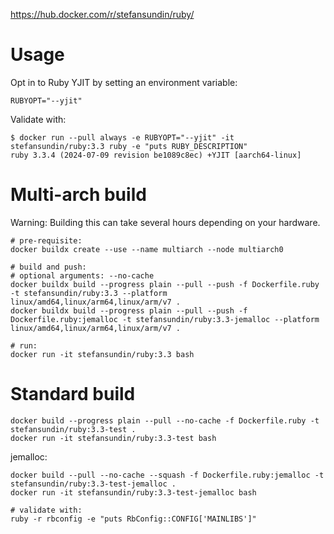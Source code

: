 https://hub.docker.com/r/stefansundin/ruby/

# Usage

Opt in to Ruby YJIT by setting an environment variable:

```
RUBYOPT="--yjit"
```

Validate with:

```shell
$ docker run --pull always -e RUBYOPT="--yjit" -it stefansundin/ruby:3.3 ruby -e "puts RUBY_DESCRIPTION"
ruby 3.3.4 (2024-07-09 revision be1089c8ec) +YJIT [aarch64-linux]
```

# Multi-arch build

Warning: Building this can take several hours depending on your hardware.

```shell
# pre-requisite:
docker buildx create --use --name multiarch --node multiarch0

# build and push:
# optional arguments: --no-cache
docker buildx build --progress plain --pull --push -f Dockerfile.ruby -t stefansundin/ruby:3.3 --platform linux/amd64,linux/arm64,linux/arm/v7 .
docker buildx build --progress plain --pull --push -f Dockerfile.ruby:jemalloc -t stefansundin/ruby:3.3-jemalloc --platform linux/amd64,linux/arm64,linux/arm/v7 .

# run:
docker run -it stefansundin/ruby:3.3 bash
```

# Standard build

```shell
docker build --progress plain --pull --no-cache -f Dockerfile.ruby -t stefansundin/ruby:3.3-test .
docker run -it stefansundin/ruby:3.3-test bash
```

jemalloc:

```shell
docker build --pull --no-cache --squash -f Dockerfile.ruby:jemalloc -t stefansundin/ruby:3.3-test-jemalloc .
docker run -it stefansundin/ruby:3.3-test-jemalloc bash

# validate with:
ruby -r rbconfig -e "puts RbConfig::CONFIG['MAINLIBS']"
```
